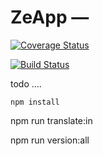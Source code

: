 # ZeApp —

[![Coverage Status](https://coveralls.io/repos/mlefree/cltorc/badge.svg)](https://coveralls.io/r/mlefree/cltorc)

[![Build Status](https://travis-ci.org/mlefree/cltorc.svg?branch=master)](https://travis-ci.org/mlefree/cltorc)


todo ....

```
npm install
```


npm run translate:in


npm run version:all

